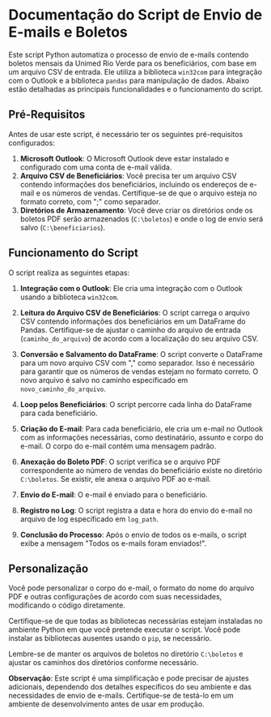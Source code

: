 # Documentação do Script de Envio de E-mails e Boletos

Este script Python automatiza o processo de envio de e-mails contendo boletos mensais da Unimed Rio Verde para os beneficiários, com base em um arquivo CSV de entrada. Ele utiliza a biblioteca `win32com` para integração com o Outlook e a biblioteca `pandas` para manipulação de dados. Abaixo estão detalhadas as principais funcionalidades e o funcionamento do script.

## Pré-Requisitos

Antes de usar este script, é necessário ter os seguintes pré-requisitos configurados:

1. **Microsoft Outlook**: O Microsoft Outlook deve estar instalado e configurado com uma conta de e-mail válida.
2. **Arquivo CSV de Beneficiários**: Você precisa ter um arquivo CSV contendo informações dos beneficiários, incluindo os endereços de e-mail e os números de vendas. Certifique-se de que o arquivo esteja no formato correto, com ";" como separador.
3. **Diretórios de Armazenamento**: Você deve criar os diretórios onde os boletos PDF serão armazenados (`C:\boletos`) e onde o log de envio será salvo (`C:\beneficiarios`).

## Funcionamento do Script

O script realiza as seguintes etapas:

1. **Integração com o Outlook**: Ele cria uma integração com o Outlook usando a biblioteca `win32com`.

2. **Leitura do Arquivo CSV de Beneficiários**: O script carrega o arquivo CSV contendo informações dos beneficiários em um DataFrame do Pandas. Certifique-se de ajustar o caminho do arquivo de entrada (`caminho_do_arquivo`) de acordo com a localização do seu arquivo CSV.

3. **Conversão e Salvamento do DataFrame**: O script converte o DataFrame para um novo arquivo CSV com "," como separador. Isso é necessário para garantir que os números de vendas estejam no formato correto. O novo arquivo é salvo no caminho especificado em `novo_caminho_do_arquivo`.

4. **Loop pelos Beneficiários**: O script percorre cada linha do DataFrame para cada beneficiário.

5. **Criação do E-mail**: Para cada beneficiário, ele cria um e-mail no Outlook com as informações necessárias, como destinatário, assunto e corpo do e-mail. O corpo do e-mail contém uma mensagem padrão.

6. **Anexação do Boleto PDF**: O script verifica se o arquivo PDF correspondente ao número de vendas do beneficiário existe no diretório `C:\boletos`. Se existir, ele anexa o arquivo PDF ao e-mail.

7. **Envio do E-mail**: O e-mail é enviado para o beneficiário.

8. **Registro no Log**: O script registra a data e hora do envio do e-mail no arquivo de log especificado em `log_path`.

9. **Conclusão do Processo**: Após o envio de todos os e-mails, o script exibe a mensagem "Todos os e-mails foram enviados!".

## Personalização

Você pode personalizar o corpo do e-mail, o formato do nome do arquivo PDF e outras configurações de acordo com suas necessidades, modificando o código diretamente.

Certifique-se de que todas as bibliotecas necessárias estejam instaladas no ambiente Python em que você pretende executar o script. Você pode instalar as bibliotecas ausentes usando o `pip`, se necessário.

Lembre-se de manter os arquivos de boletos no diretório `C:\boletos` e ajustar os caminhos dos diretórios conforme necessário.

**Observação**: Este script é uma simplificação e pode precisar de ajustes adicionais, dependendo dos detalhes específicos do seu ambiente e das necessidades de envio de e-mails. Certifique-se de testá-lo em um ambiente de desenvolvimento antes de usar em produção.